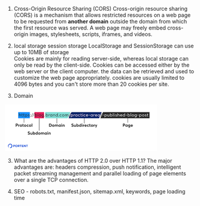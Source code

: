 1. Cross-Origin Resource Sharing (CORS)
Cross-origin resource sharing (CORS) is a mechanism that allows restricted resources on a web page to be requested from **another domain** outside the domain from which the first resource was served. A web page may freely embed cross-origin images, stylesheets, scripts, iframes, and videos.

2. local storage
session storage
LocalStorage and SessionStorage can use up to 10MB of storage<br/>
Cookies are mainly for reading server-side, whereas local storage can only be read by the client-side.
Cookies can be accessed either by the web server or the client computer.
the data can be retrieved and used to customize the web page appropriately.
cookies are usually limited to 4096 bytes and you can't store more than 20 cookies per site. 

3. Domain
<img src="domain.png"/>

3. What are the advantages of HTTP 2.0 over HTTP 1.1?
The major advantages are: headers compression, push notification, intelligent packet streaming management and parallel loading of page elements over a single TCP connection.

4. SEO - robots.txt, manifest.json, sitemap.xml,  keywords, page loading time
